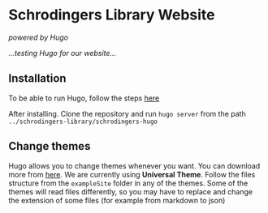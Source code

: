 # Schrodingers Library Website
*powered by Hugo*

*...testing Hugo for our website...*

## Installation
To be able to run Hugo, follow the steps [here](https://gohugo.io/getting-started/installing)

After installing. Clone the repository and run `hugo server` from the path `../schrodingers-library/schrodingers-hugo`

## Change themes
Hugo allows you to change themes whenever you want. You can download more from [here](https://themes.gohugo.io/). We are currently using **Universal Theme**. Follow the files structure from the `exampleSite` folder in any of the themes. Some of the themes will read files differently, so you may have to replace and change the extension of some files (for example from markdown to json)
